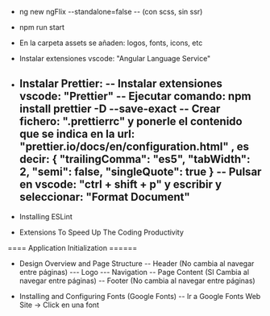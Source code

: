 - ng new ngFlix --standalone=false
  -- (con scss, sin ssr)

- npm run start

- En la carpeta assets se añaden: logos, fonts, icons, etc

- Instalar extensiones vscode: "Angular Language Service"

- Instalar Prettier:
  -- Instalar extensiones vscode: "Prettier"
  -- Ejecutar comando: npm install prettier -D --save-exact
  -- Crear fichero: ".prettierrc" y ponerle el contenido que se indica en la url: "prettier.io/docs/en/configuration.html" , es decir:
  {
  "trailingComma": "es5",
  "tabWidth": 2,
  "semi": false,
  "singleQuote": true
  }
  -- Pulsar en vscode: "ctrl + shift + p" y escribir y seleccionar: "Format Document"
  --

- Installing ESLint

- Extensions To Speed Up The Coding Productivity

==== Application Initialization ======

- Design Overview and Page Structure
  -- Header (No cambia al navegar entre páginas)
  --- Logo
  --- Navigation
  -- Page Content (SI Cambia al navegar entre páginas)
  -- Footer (No cambia al navegar entre páginas)

- Installing and Configuring Fonts (Google Fonts)
  -- Ir a Google Fonts Web Site -> Click en una font

